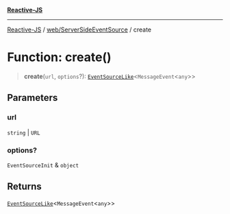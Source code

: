 [**Reactive-JS**](../../../README.md)

***

[Reactive-JS](../../../README.md) / [web/ServerSideEventSource](../README.md) / create

# Function: create()

> **create**(`url`, `options`?): [`EventSourceLike`](../../../computations/interfaces/EventSourceLike.md)\<`MessageEvent`\<`any`\>\>

## Parameters

### url

`string` | `URL`

### options?

`EventSourceInit` & `object`

## Returns

[`EventSourceLike`](../../../computations/interfaces/EventSourceLike.md)\<`MessageEvent`\<`any`\>\>
